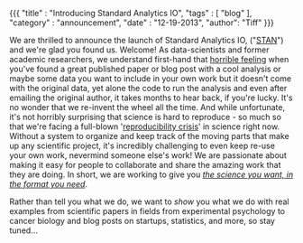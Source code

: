 {{{
	"title" : "Introducing Standard Analytics IO",
	"tags"  : [ "blog" ],
	"category" : "announcement",
	"date" : "12-19-2013",
    "author": "Tiff"
}}}

We are thrilled to announce the launch of Standard Analytics IO,
("[STAN](http://www.wpclipart.com/animals/S/sloth/Sloth_drawing.png)") and we're glad you found
us. Welcome! As data-scientists and former academic researchers, we
understand first-hand that
[horrible feeling](https://24.media.tumblr.com/ed476620ab8efbb04bcd5907f4a36065/tumblr_mxsvdkIVHj1szhmd5o1_500.gif)
when you've found a great published paper or blog post with a cool
analysis or maybe some data you want to include in your own work but
it doesn't come with the original data, yet alone the code to run the
analysis and even after emailing the original author, it takes months
to hear back, if you're lucky. It's no wonder that we re-invent the
wheel all the time.  And while unfortunate, it's not horribly
surprising that science is hard to reproduce - so much so that we're
facing a full-blown
'[reproducibility crisis](http://www.nature.com/news/replication-studies-bad-copy-1.10634)'
in science right now.  Without a system to organize and keep track of
the moving parts that make up any scientific project, it's incredibly
challenging to even keep re-use your own work, nevermind someone
else's work! We are passionate about making it easy for people to
collaborate and share the amazing work that they are doing. In short, we
are working to give you
*[the science you want, in the format you need](http://standardanalytics.io)*.

Rather than tell you what we do, we want to *show* you what we do with
real examples from scientific papers in fields from experimental
psychology to cancer biology and blog posts on startups, statistics,
and more, so stay tuned...

